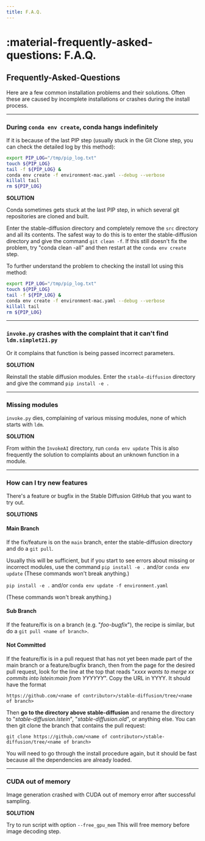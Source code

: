 ```yaml
---
title: F.A.Q.
---
```


# :material-frequently-asked-questions: F.A.Q.

## **Frequently-Asked-Questions**

Here are a few common installation problems and their solutions. Often these are
caused by incomplete installations or crashes during the install process.

---

### During `conda env create`, conda hangs indefinitely

If it is because of the last PIP step (usually stuck in the Git Clone step, you
can check the detailed log by this method):

```bash
export PIP_LOG="/tmp/pip_log.txt"
touch ${PIP_LOG}
tail -f ${PIP_LOG} &
conda env create -f environment-mac.yaml --debug --verbose
killall tail
rm ${PIP_LOG}
```

**SOLUTION**

Conda sometimes gets stuck at the last PIP step, in which several git
repositories are cloned and built.

Enter the stable-diffusion directory and completely remove the `src` directory
and all its contents. The safest way to do this is to enter the stable-diffusion
directory and give the command `git clean -f`. If this still doesn't fix the
problem, try "conda clean -all" and then restart at the `conda env create` step.

To further understand the problem to checking the install lot using this method:

```bash
export PIP_LOG="/tmp/pip_log.txt"
touch ${PIP_LOG}
tail -f ${PIP_LOG} &
conda env create -f environment-mac.yaml --debug --verbose
killall tail
rm ${PIP_LOG}
```

---

### `invoke.py` crashes with the complaint that it can't find `ldm.simplet2i.py`

Or it complains that function is being passed incorrect parameters.

**SOLUTION**

Reinstall the stable diffusion modules. Enter the `stable-diffusion` directory
and give the command `pip install -e .`

---

### Missing modules

`invoke.py` dies, complaining of various missing modules, none of which starts
with `ldm`.

**SOLUTION**

From within the `InvokeAI` directory, run `conda env update` This is also
frequently the solution to complaints about an unknown function in a module.

---

### How can I try new features

There's a feature or bugfix in the Stable Diffusion GitHub that you want to try
out.

**SOLUTIONS**

#### **Main Branch**

If the fix/feature is on the `main` branch, enter the stable-diffusion directory
and do a `git pull`.

Usually this will be sufficient, but if you start to see errors about missing or
incorrect modules, use the command `pip install -e .` and/or `conda env update`
(These commands won't break anything.)

`pip install -e .` and/or `conda env update -f environment.yaml`

(These commands won't break anything.)

#### **Sub Branch**

If the feature/fix is on a branch (e.g. "_foo-bugfix_"), the recipe is similar,
but do a `git pull <name of branch>`.

#### **Not Committed**

If the feature/fix is in a pull request that has not yet been made part of the
main branch or a feature/bugfix branch, then from the page for the desired pull
request, look for the line at the top that reads "_xxxx wants to merge xx
commits into lstein:main from YYYYYY_". Copy the URL in YYYY. It should have the
format

`https://github.com/<name of contributor>/stable-diffusion/tree/<name of branch>`

Then **go to the directory above stable-diffusion** and rename the directory to
"_stable-diffusion.lstein_", "_stable-diffusion.old_", or anything else. You can
then git clone the branch that contains the pull request:

`git clone https://github.com/<name of contributor>/stable-diffusion/tree/<name of branch>`

You will need to go through the install procedure again, but it should be fast
because all the dependencies are already loaded.

---

### CUDA out of memory

Image generation crashed with CUDA out of memory error after successful
sampling.

**SOLUTION**

Try to run script with option `--free_gpu_mem` This will free memory before
image decoding step.
